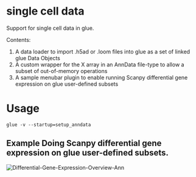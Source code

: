 # single cell data
Support for single cell data in glue.

Contents:
1. A data loader to import .h5ad or .loom files into glue as a set of linked glue Data Objects
2. A custom wrapper for the X array in an AnnData file-type to allow a subset of out-of-memory operations 
3. A sample menubar plugin to enable running Scanpy differential gene expression on glue user-defined subsets

# Usage

`glue -v --startup=setup_anndata`

## Example Doing Scanpy differential gene expression on glue user-defined subsets.
![Differential-Gene-Expression-Overview-Ann](https://user-images.githubusercontent.com/3639698/160698692-258365f1-e9f1-488b-9b92-24b1a0429c47.png)

